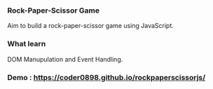 ### Rock-Paper-Scissor Game
Aim to build a rock-paper-scissor game using JavaScript.

### What learn
DOM Manupulation and Event Handling.

### Demo : https://coder0898.github.io/rockpaperscissorjs/
